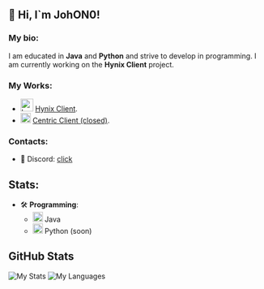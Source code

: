 ## 👋 Hi, I`m JohON0!

### My bio:
I am educated in **Java** and **Python** and strive to develop in programming. I am currently working on the **Hynix Client** project.

### My Works:
- <img src="https://i.imgur.com/XFhDW6g.png" alt="hynix" width="25" height="25"> [Hynix Client](https://discord.gg/JHYHqMUsYT).
- <img src="https://i.imgur.com/0jsHcqo.png" alt="centric" width="20" height="20"> [Centric Client (closed)]().

### Contacts:
- 💬 Discord: [click](https://discord.com/users/645149664911425557)

## Stats:
- 🛠️ **Programming**: 
  - <img src="https://cdn.coursehunter.net/category/java.png" alt="Java" width="20" height="20"> Java
  - <img src="https://beecoder.org/media/logo/python_beecoder.org.png" alt="Python (soon)" width="20" height="20"> Python (soon)

## GitHub Stats
![My Stats](https://github-readme-stats.vercel.app/api?username=JohON0&show_icons=true&theme=transparent)
![My Languages](https://github-readme-stats.vercel.app/api/top-langs/?username=JohON0&layout=compact&theme=transparent)
